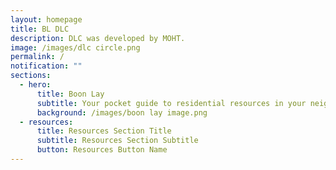 ```yaml
---
layout: homepage
title: BL DLC
description: DLC was developed by MOHT.
image: /images/dlc circle.png
permalink: /
notification: ""
sections:
  - hero:
      title: Boon Lay
      subtitle: Your pocket guide to residential resources in your neighbourhood
      background: /images/boon lay image.png
  - resources:
      title: Resources Section Title
      subtitle: Resources Section Subtitle
      button: Resources Button Name
---
```

